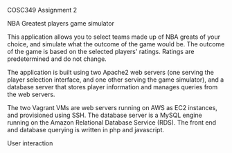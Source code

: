 COSC349 Assignment 2


NBA Greatest players game simulator

This application allows you to select teams made up of NBA greats of your choice, and simulate what the outcome of the game would be. The outcome of the game is based on the selected players' ratings. Ratings are predetermined and do not change.

The application is built using two Apache2 web servers (one serving the player selection interface, and one other serving the game simulator), and a database server that stores player information and manages queries from the web servers.

The two Vagrant VMs are web servers running on AWS as EC2 instances, and provisioned using SSH. The database server is a MySQL engine running on the Amazon Relational Database Service (RDS). The front end and database querying is written in php and javascript.


User interaction

